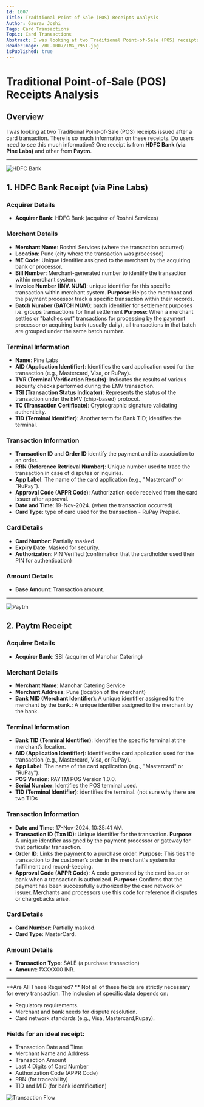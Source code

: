 ```yaml
---
Id: 1007
Title: Traditional Point-of-Sale (POS) Receipts Analysis
Author: Gaurav Joshi
Tags: Card Transactions
Topic: Card Transactions 
Abstract: I was looking at two Traditional Point-of-Sale (POS) receipts issued after a card transaction. Do users need to see this much information?
HeaderImage: /BL-1007/IMG_7951.jpg
isPublished: true
---
```


# Traditional Point-of-Sale (POS) Receipts Analysis

## Overview
I was looking at two Traditional Point-of-Sale (POS) receipts issued after a card transaction.
There is so much information on these receipts. Do users need to see this much information?
One receipt is from **HDFC Bank (via Pine Labs)** and other from **Paytm**.

---
![HDFC Bank](/BL-1007/1.png)
## 1. HDFC Bank Receipt (via Pine Labs)

### Acquirer Details
- **Acquirer Bank**: HDFC Bank (acquirer of Roshni Services)

### Merchant Details
- **Merchant Name**: Roshni Services (where the transaction occurred)
- **Location**: Pune (city where the transaction was processed)
- **ME Code**: Unique identifier assigned to the merchant by the acquiring bank or processor.
- **Bill Number**: Merchant-generated number to identify the transaction within merchant system.
- **Invoice Number (INV. NUM)**: unique identifier for this specific transaction within merchant system.
       **Purpose**: Helps the merchant and the payment processor track a specific transaction within their records.
- **Batch Number (BATCH NUM)**: batch identifier for settlement purposes i.e. groups transactions for final settlement
       **Purpose**: When a merchant settles or "batches out" transactions for processing by the payment processor or acquiring bank (usually daily), all transactions in that batch are grouped under the same batch number.

### Terminal Information
- **Name**: Pine Labs
- **AID (Application Identifier)**: Identifies the card application used for the transaction (e.g., Mastercard, Visa, or RuPay).
- **TVR (Terminal Verification Results)**: Indicates the results of various security checks performed during the EMV transaction.
- **TSI (Transaction Status Indicator)**: Represents the status of the transaction under the EMV (chip-based) protocol.
- **TC (Transaction Certificate)**: Cryptographic signature validating authenticity.
- **TID (Terminal Identifier)**: Another term for Bank TID; identifies the terminal.

### Transaction Information
- **Transaction ID** and **Order ID** identify the payment and its association to an order.
- **RRN (Reference Retrieval Number)**: Unique number used to trace the transaction in case of disputes or inquiries.
- **App Label**: The name of the card application (e.g., "Mastercard" or "RuPay").
- **Approval Code (APPR Code)**: Authorization code received from the card issuer after approval.
- **Date and Time**: 19-Nov-2024. (when the transaction occurred)
- **Card Type**: type of card used for the transaction - RuPay Prepaid.

### Card Details
- **Card Number**: Partially masked.
- **Expiry Date**: Masked for security.
- **Authorization**: PIN Verified (confirmation that the cardholder used their PIN for authentication)

### Amount Details
- **Base Amount**: Transaction amount.

---
![Paytm](/BL-1007/2.png)
## 2. Paytm Receipt

### Acquirer Details
- **Acquirer Bank**: SBI (acquirer of Manohar Catering)

### Merchant Details
- **Merchant Name**: Manohar Catering Service
- **Merchant Address**: Pune (location of the merchant)
- **Bank MID (Merchant Identifier)**: A unique identifier assigned to the merchant by the bank.: A unique identifier assigned to the merchant by the bank.

### Terminal Information
- **Bank TID (Terminal Identifier)**: Identifies the specific terminal at the merchant’s location.
- **AID (Application Identifier)**: Identifies the card application used for the transaction (e.g., Mastercard, Visa, or RuPay).
- **App Label**: The name of the card application (e.g., "Mastercard" or "RuPay").
- **POS Version**: PAYTM POS Version 1.0.0.
- **Serial Number**: Identifies the POS terminal used.
- **TID (Terminal Identifier)**: identifies the terminal. (not sure why there are two TIDs

### Transaction Information
- **Date and Time**: 17-Nov-2024, 10:35:41 AM.
- **Transaction ID (Txn ID)**: Unique identifier for the transaction. **Purpose**: A unique identifier assigned by the payment processor or gateway for that particular transaction.
- **Order ID**: Links the payment to a purchase order. **Purpose:** This ties the transaction to the customer’s order in the merchant's system for fulfillment and record-keeping.
- **Approval Code (APPR Code)**: A code generated by the card issuer or bank when a transaction is authorized. **Purpose:** Confirms that the payment has been successfully authorized by the card network or issuer. Merchants and processors use this code for reference if disputes or chargebacks arise.

### Card Details
- **Card Number**: Partially masked.
- **Card Type**: MasterCard.

### Amount Details
- **Transaction Type**: SALE (a purchase transaction)
- **Amount**: ₹XXXX00 INR.

---

**Are All These Required?  **
Not all of these fields are strictly necessary for every transaction. The inclusion of specific data depends on:  
- Regulatory requirements.  
- Merchant and bank needs for dispute resolution.  
- Card network standards (e.g., Visa, Mastercard,Rupay).  

### Fields for an ideal receipt:
- Transaction Date and Time  
- Merchant Name and Address  
- Transaction Amount  
- Last 4 Digits of Card Number  
- Authorization Code (APPR Code)  
- RRN (for traceability)  
- TID and MID (for bank identification) 

![Transaction Flow](/BL-1007/Untitledvideo-MadewithClipchamp-ezgif.com-video-to-gif-converter.gif)


